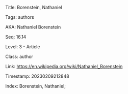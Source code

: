 Title:  Borenstein, Nathaniel

Tags:   authors

AKA:    Nathaniel Borenstein

Seq:    16.14

Level:  3 - Article

Class:  author

Link:   https://en.wikipedia.org/wiki/Nathaniel_Borenstein

Timestamp: 20230209212848

Index:  Borenstein, Nathaniel; 
